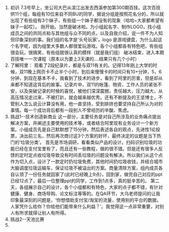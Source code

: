 1. 初识
  7.3号早上，坐公司大巴从滨江出发去西溪参加第300期百技。这次百技供11个组，每组有10位来自不同BU的同学，据说分组是按照花名分的，所以就出现了有些组有3个妹子，有些组一个妹子都没有的现象（哈哈~大家都希望有妹子一起哎）。
  刚开始，当然是破冰啦。为小组起名字、制作LOGO，找小组成员之间的共同点和与其他组与众不同的点，以及自我介绍，说一件不为人知但印象深刻的事。我们组的名字是‘头号玩家’，logo 是游戏键盘，为什么起这个名字呢，因为组里大多数人都很爱玩游戏。各个小组都各有特色吧，有些组很会玩，很搞笑，有些组就很认真的模样（就是我们组）
  破冰结束，进入本期百技唯一一次课程（原本以为要上3天课的....结果只有几个小时）
2. 了解阿里：
  观看了2段纪录片，都是与双11有关的。记得13年刚上大学的时候，双11晚上网页卡不止半个小时，到后来慢慢卡的时间只有10+分钟，5，6分钟，到现在基本不卡，我看到了技术的进步，看到了阿里的厉害，但是却从来都不知道这背后的故事。记录片中，双11的帐篷、物资，工作人员的紧张不安，以及突破记录的时候的喜悦，被他们深深震撼，责任越大，压力越大，从高压情况走过来，不被打趴，就会越来越优秀。还有不断提及的王坚博士，不管别人怎么说云计算没有用，他一直坚持，受到排挤也要坚持自己所认为对的事情。每一个成功背后都有一段别人不曾经历的辛酸、焦虑。
2. 挑战1--技术创造新商业
  这一部分，主要任务是对自己所涉及的业务痛点提出解决方案，并阐述主要使用的技术等，或者结合阿里现有业务设计一个新方案。小组成员先是自己默默想了15分钟，然后表述各自的观点，先进性1论投票，决出前三名，然后再次商讨这3个方案的好坏，最终决定的议题是当下热门的‘垃圾分类’。
  首先是市场调研，看看类似产品的设计。扫码识别垃圾的功能已经在支付宝里有了，而且还有一些教程，做的很不错。但是还有很多人反馈的定时定点收垃圾导致没有时间丢垃圾的问题没有解决。所以我们从这个点作为切入点，设计了一款定时扔垃圾免费，其他时间扔垃圾收钱，并结合城市大脑调度垃圾运输车，保证垃圾不被溢出的方案。商量清除方案，组内成员各自认领了一份任务就回家了(此时已经晚上9点)，回到家，做完自己对应的ppt已经12点了，最后一位整理ppt的同学，工作到1点多，真的挺辛苦的。
  第二天，各组展示自己的设计，各个小组都和有特色，大家的点子都不错，有针对健康、健身、商场导购、论文标注等等的。在QA环节，大乌老师提问的让我印象最深刻的问题是，‘你想借助支付宝/淘宝的流量，使用别的平台的数据，人家凭什么给你？你给他们能带来什么利益？’。我觉得这一点非常重要，对别人有所求就得让别人有所得。
3. 挑战2--天池比赛
4. 
